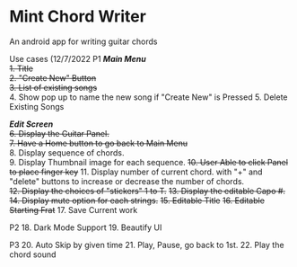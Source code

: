 # Mint Chord Writer
 An android app for writing guitar chords


Use cases (12/7/2022
P1
***Main Menu***  
~~1. Title~~  
~~2. "Create New" Button~~  
~~3. List of existing songs~~  
4. Show pop up to name the new song if "Create New" is Pressed
5. Delete Existing Songs

***Edit Screen***  
~~6. Display the Guitar Panel.~~  
~~7. Have a Home button to go back to Main Menu~~  
8. Display sequence of chords.  
9. Display Thumbnail image for each sequence.
~~10. User Able to click Panel to place finger key~~
11. Display number of current chord. with "+" and "delete" buttons to increase or decrease the number of chords.  
~~12. Display the choices of "stickers" 1 to T.~~
~~13. Display the editable Capo #.~~
~~14. Display mute option for each strings.~~
~~15. Editable Title~~
~~16. Editable Starting Frat~~
17. Save Current work

P2
18. Dark Mode Support
19. Beautify UI

P3
20. Auto Skip by given time
21. Play, Pause, go back to 1st.
22. Play the chord sound
